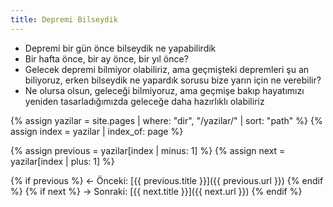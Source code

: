 ```yaml
---
title: Depremi Bilseydik
---
```


- Depremi bir gün önce bilseydik ne yapabilirdik
- Bir hafta önce, bir ay önce, bir yıl önce?
- Gelecek depremi bilmiyor olabiliriz, ama geçmişteki depremleri şu an
  biliyoruz, erken bilseydik ne yapardık sorusu bize yarın için ne verebilir?
- Ne olursa olsun, geleceği bilmiyoruz, ama geçmişe bakıp hayatımızı yeniden
  tasarladığımızda geleceğe daha hazırlıklı olabiliriz

{% assign yazilar = site.pages | where: "dir", "/yazilar/" | sort: "path" %}
{% assign index = yazilar | index_of: page %}

{% assign previous = yazilar[index | minus: 1] %}
{% assign next = yazilar[index | plus: 1] %}

<nav>
  {% if previous %}
  ← Önceki: [{{ previous.title }}]({{ previous.url }})
  {% endif %}
  {% if next %}
  → Sonraki: [{{ next.title }}]({{ next.url }})
  {% endif %}
</nav>
